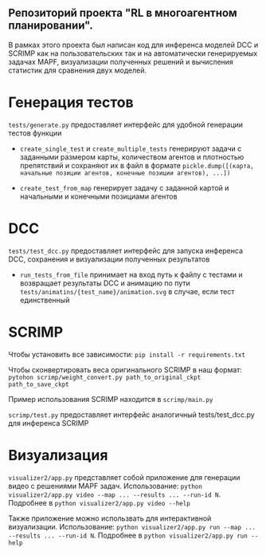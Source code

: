 ## Репозиторий проекта "RL в многоагентном планировании". 

В рамках этого проекта был написан код для инференса моделей DCC и SCRIMP как на пользовательских так и на автоматически генерируемых задачах MAPF, визуализации полученных решений и вычисления статистик для сравнения двух моделей.

# Генерация тестов

`tests/generate.py` предоставляет интерфейс для удобной генерации тестов функции 

* `create_single_test` и `create_multiple_tests` генерируют задачи с заданными размером карты, количеством агентов и плотностью препятствий и сохраняют их в файл в формате `pickle.dump([(карта, начальные позиции агентов, конечные позиции агентов), ...])`

* `create_test_from_map` генерирует задачу с заданной картой и начальными и конечными позициами агентов

# DCC

`tests/test_dcc.py` предоставляет интерфейс для запуска инференса DCC, сохранения и визуализации полученных результатов

* `run_tests_from_file` принимает на вход путь к файлу с тестами и возвращает результаты DCC и анимацию по пути `tests/animatins/{test_name}/animation.svg` в случае, если тест единственный

# SCRIMP

Чтобы установить все зависимости: `pip install -r requirements.txt`

Чтобы сконвертировать веса оригинального SCRIMP в наш формат: `pytohon scrimp/weight_convert.py path_to_original_ckpt path_to_save_ckpt`

Пример использования SCRIMP находится в `scrimp/main.py`

`scrimp/test.py` предоставляет интерфейс аналогичный tests/test_dcc.py для инференса SCRIMP

# Визуализация

`visualizer2/app.py` представляет собой приложение для генерации видео с решениями MAPF задач. Использование: `python visualizer2/app.py video --map ... --results ... --run-id N`. Подробнее в `python visualizer2/app.py video --help`

Также приложение можно использвать для интерактивной визуализации. Использование: `python visualizer2/app.py run --map ... --results ... --run-id N`. Подробнее в `python visualizer2/app.py run --help`
